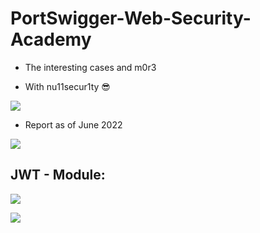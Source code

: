 # PortSwigger-Web-Security-Academy

- The interesting cases and m0r3 

- With nu11secur1ty 😎

[![](https://github.com/nu11secur1ty/PortSwigger-Web-Security-Academy/blob/main/Docs/Labs.png)](https://www.youtube.com/watch?v=vgYzICDaNhM)

- Report as of June 2022

![](https://github.com/nu11secur1ty/PortSwigger-Web-Security-Academy/blob/main/Docs/Labs_report.png)

## JWT - Module:

![](https://github.com/nu11secur1ty/PortSwigger-Web-Security-Academy/blob/main/Docs/JWT-module/jwt-infographic.png)


![](https://github.com/nu11secur1ty/PortSwigger-Web-Security-Academy/blob/main/Docs/JWT-module/Screenshot%202022-06-23%20093132.png)
